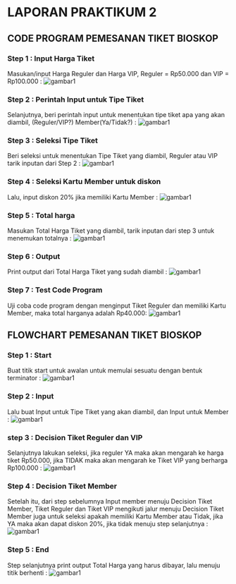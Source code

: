 # LAPORAN PRAKTIKUM 2

## CODE PROGRAM PEMESANAN TIKET BIOSKOP

### Step 1 : Input Harga Tiket
Masukan/input Harga Reguler dan Harga VIP, Reguler = Rp50.000 dan VIP = Rp100.000 :
![gambar1](ss/harga.png)

### Step 2 : Perintah Input untuk Tipe Tiket
Selanjutnya, beri perintah input untuk menentukan tipe tiket apa yang akan diambil, (Reguler/VIP?) Member(Ya/Tidak?) :
![gambar1](ss/tipe.png)

### Step 3 : Seleksi Tipe Tiket
Beri seleksi untuk menentukan Tipe Tiket yang diambil, Reguler atau VIP tarik inputan dari Step 2 :
![gambar1](ss/tiket.png)

### Step 4 : Seleksi Kartu Member untuk diskon
Lalu, input diskon 20% jika memiliki Kartu Member :
![gambar1](ss/diskon.png)

### Step 5 : Total harga 
Masukan Total Harga Tiket yang diambil, tarik inputan dari step 3 untuk menemukan totalnya :
![gambar1](ss/total.png)

### Step 6 : Output 
Print output dari Total Harga Tiket yang sudah diambil :
![gambar1](ss/print.png)

### Step 7 : Test Code Program
Uji coba code program dengan menginput Tiket Reguler dan memiliki Kartu Member, maka total harganya adalah Rp40.000:
![gambar1](ss/run.png)

## FLOWCHART PEMESANAN TIKET BIOSKOP

### Step 1 : Start
Buat titik start untuk awalan untuk memulai sesuatu dengan bentuk terminator :
![gambar1](ss/start.png)

### Step 2 : Input 
Lalu buat Input untuk Tipe Tiket yang akan diambil, dan Input untuk Member :
![gambar1](ss/input.png)

### step 3 : Decision Tiket Reguler dan VIP
Selanjutnya lakukan seleksi, jika reguler YA maka akan mengarah ke harga tiket Rp50.000, jika TIDAK maka akan mengarah ke Tiket VIP yang berharga Rp100.000 :
![gambar1](ss/if.png)

### Step 4 : Decision Tiket Member
Setelah itu, dari step sebelumnya Input member menuju Decision Tiket Member, Tiket Reguler dan Tiket VIP mengikuti jalur menuju Decision Tiket Member juga untuk seleksi apakah memiliki Kartu Member atau Tidak, jika YA maka akan dapat diskon 20%, jika tidak menuju step selanjutnya :
![gambar1](ss/member.png) 

### Step 5 : End
Step selanjutnya print output Total Harga yang harus dibayar, lalu menuju titik berhenti :
![gambar1](ss/end.png)
